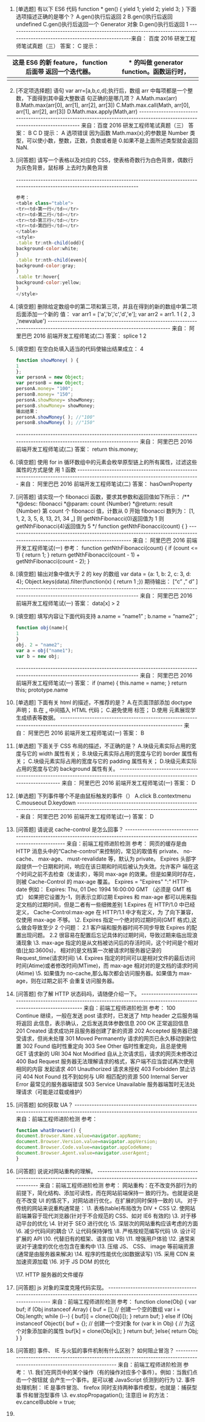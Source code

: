 1. [单选题]
   有以下 ES6 代码
   function * gen() {
   yield 1;
   yield 2;
   yield 3;
   }
   下面选项描述正确的是哪个？
   A.gen()执行后返回 2
   B.gen()执行后返回 undefined
   C.gen()执行后返回一个 Generator 对象
   D.gen()执行后返回 1
   \----------------------------------------------------------------------------------------------------------------------------来自： 百度 2016 研发工程师笔试真题（三）
   答案： C
   提示：

| 这是 ES6 的新 feature， function 后面带  返回一个迭代器。 | * 的叫做 generator function。函数运行时， |
| --------------------------------------------------------- | ----------------------------------------- |
|                                                           |                                           |




2. [不定项选择题]
   语句 var arr=[a,b,c,d];执行后，数组 arr 中每项都是一个整数，下面得到其中最大整数语
   句正确的是哪几项？
   A.Math.max(arr)
   B.Math.max(arr[0], arr[1], arr[2], arr[3])
   C.Math.max.call(Math, arr[0], arr[1], arr[2], arr[3])
   D.Math.max.apply(Math,arr)
   \----------------------------------------------------------------------------------------------------------------------------
   来自：百度 2016 研发工程师笔试真题（三）
   答案： B C D
   提示：
   A 选项错误
   因为函数 Math.max(x);的参数是 Number 类型，可以使小数，整数，正数，负数或者是
   0.如果不是上面所述类型就会返回 NaN.  

3. [问答题]
   请写一个表格以及对应的 CSS，使表格奇数行为白色背景，偶数行为灰色背景，鼠标移
   上去时为黄色背景  

   \----------------------------------------------------------------------------------------------------------------------------

   ```js
   参考：
   <table class="table">
   <tr><td>第一行</td></tr>
   <tr><td>第二行</td></tr>
   <tr><td>第三行</td></tr>
   <tr><td>第四行</td></tr>
   </table>
   <style>
   .table tr:nth-child(odd){
   background-color:white;
   }
   .table tr:nth-child(even){
   background-color:gray;
   }
   .table tr:hover{
   background-color:yellow;
   }
   </style>
   ```

4. [填空题]
   删除给定数组中的第二项和第三项，并且在得到的新的数组中第二项后面添加一个新的
   值：
   var arr1 = ['a','b','c','d','e'];
   var arr2 = arr1. 1 ( 2 , 3 ,'newvalue')
   \----------------------------------------------------------------------------------------------------------------------------
   来自： 阿里巴巴 2016 前端开发工程师笔试(二)
   答案： splice 1 2  

5. [填空题]
   在空白处填入适当的代码使输出结果成立：  4

   ```js
   function showMoney( ) {
   1
   };
   var personA = new Object;
   var personB = new Object;
   personA.money= "100";
   personB.money= "150";
   personA.showMoney= showMoney;
   personB.showMoney= showMoney;
   输出结果：
   personA.showMoney( ); //"100"
   personB.showMoney( ); //"150"
   ```


   \----------------------------------------------------------------------------------------------------------------------------
   来自： 阿里巴巴 2016 前端开发工程师笔试(二)
   答案： return this.money;  

6. [填空题]
   使用 for in 循环数组中的元素会枚举原型链上的所有属性，过滤这些属性的方式是使
   用 1 函数
   \----------------------------------------------------------------------------------------------------------------------------
   来自： 阿里巴巴 2016 前端开发工程师笔试(二)
   答案： hasOwnProperty 
   
7. [问答题]
   请实现一个 fibonacci 函数，要求其参数和返回值如下所示：
   /**
   *@desc: fibonacci
   *@param: count {Number}
   *@return: result {Number} 第 count 个 fibonacci 值，计数从 0 开始
   fibonacci 数列为： [1, 1, 2, 3, 5, 8, 13, 21, 34 „]
   则 getNthFibonacci(0)返回值为 1
   则 getNthFibonacci(4)返回值为 5
   */
   function getNthFibonacci(count) {
   }
   \----------------------------------------------------------------------------------------------------------------------------
   来自： 阿里巴巴 2016 前端开发工程师笔试(一)
   参考：
   function getNthFibonacci(count) {
   if (count <= 1) {
   return 1;
   }
   return getNthFibonacci(count - 1) + getNthFibonacci(count - 2);
   }  
   
8. [填空题]
   输出对象中值大于 2 的 key 的数组
   var data = {a: 1, b: 2, c: 3, d: 4};
   Object.keys(data).filter(function(x) { return 1 ;})
   期待输出： [“c” ,” d” ]
   \----------------------------------------------------------------------------------------------------------------------------
   来自： 阿里巴巴 2016 前端开发工程师笔试(一)
   答案： data[x] > 2  
   
9. [填空题]
   填写内容让下面代码支持 a.name = “name1” ; b.name = “name2” ;
   
   ```js
   function obj(name){
   1
   }
   obj. 2 = "name2";
   var a = obj("name1");
   var b = new obj;
   ```
   
   \----------------------------------------------------------------------------------------------------------------------------
   来自： 阿里巴巴 2016 前端开发工程师笔试(一)
   答案： if (name) { this.name = name; } return this; prototype.name  
   
10. [单选题]
    下面有关 html 的描述，不推荐的是？
    A.在页面顶部添加 doctype 声明；
    B.在 </head> „ <body> 中间插入 HTML 代码；
    C.避免使用 <font> 标签；
    D.使用 <table> 元素展现学生成绩表等数据。
    \----------------------------------------------------------------------------------------------------------------------------
    来自： 阿里巴巴 2016 前端开发工程师笔试(一)
    答案： B  
    
11. [单选题]
    下面关于 CSS 布局的描述，不正确的是？
    A.块级元素实际占用的宽度与它的 width 属性有关；
    B.块级元素实际占用的宽度与它的 border 属性有关；
    C.块级元素实际占用的宽度与它的 padding 属性有关；
    D.块级元素实际占用的宽度与它的 background 属性有关。
    \----------------------------------------------------------------------------------------------------------------------------
    来自： 阿里巴巴 2016 前端开发工程师笔试(一)
    答案： D  
    
12. [单选题]
    下列事件哪个不是由鼠标触发的事件（）
    A.click
    B.contextmenu
    C.mouseout
    D.keydown
    \----------------------------------------------------------------------------------------------------------------------------
    来自： 阿里巴巴 2016 前端开发工程师笔试(一)
    答案： D  
    
13. [问答题]
    请说说 cache-control 是怎么回事？
    \----------------------------------------------------------------------------------------------------------------------------
    来自：前端工程师进阶检测
    参考：
    网页的缓存是由 HTTP 消息头中的“Cache-control”来控制的，常见的取值有 private、
    no-cache、 max-age、 must-revalidate 等，默认为 private。
    Expires 头部字段提供一个日期和时间，响应在该日期和时间后被认为失效。允许客户
    端在这个时间之前不去检查（发请求），等同 max-age 的效果。但是如果同时存在，则被
    Cache-Control 的 max-age 覆盖。
    Expires = "Expires" ":" HTTP-date
    例如：
    Expires: Thu, 01 Dec 1994 16:00:00 GMT （必须是 GMT 格式）
    如果把它设置为-1，则表示立即过期
    Expires 和 max-age 都可以用来指定文档的过期时间，但是二者有一些细微差别
    1.Expires 在 HTTP/1.0 中已经定义， Cache-Control:max-age 在 HTTP/1.1 中才有定义，为
    了向下兼容，仅使用 max-age 不够。
    \2. Expires 指定一个绝对的过期时间(GMT 格式),这么做会导致至少 2 个问题：
    2.1 客户端和服务器时间不同步导致 Expires 的配置出现问题。
    2.2 很容易在配置后忘记具体的过期时间，导致过期来临出现浪涌现象
    \3. max-age 指定的是从文档被访问后的存活时间，这个时间是个相对值(比如:3600s)，
    相对的是文档第一次被请求时服务器记录的 Request_time(请求时间)
    \4. Expires 指定的时间可以是相对文件的最后访问时间(Atime)或者修改时间(MTime)，而
    max-age 相对对的是文档的请求时间(Atime)
    \5. 如果值为 no-cache,那么每次都会访问服务器。如果值为 max-age，则在过期之前不
    会重复访问服务器。  
    
14. [问答题]
    你了解 HTTP 状态码吗，请随便介绍一下。
    \----------------------------------------------------------------------------------------------------------------------------
    来自：前端工程师进阶检测
    参考：
    100 Continue 继续，一般在发送 post 请求时，已发送了 http header 之后服务端将返回
    此信息，表示确认，之后发送具体参数信息
    200 OK 正常返回信息
    201 Created 请求成功并且服务器创建了新的资源
    202 Accepted 服务器已接受请求，但尚未处理
    301 Moved Permanently 请求的网页已永久移动到新位置
    302 Found 临时性重定向
    303 See Other 临时性重定向，且总是使用 GET 请求新的 URI
    304 Not Modified 自从上次请求后，请求的网页未修改过
    400 Bad Request 服务器无法理解请求的格式，客户端不应当尝试再次使用相同的内容
    发起请求
    401 Unauthorized 请求未授权
    403 Forbidden 禁止访问
    404 Not Found 找不到如何与 URI 相匹配的资源
    500 Internal Server Error 最常见的服务器端错误
    503 Service Unavailable 服务器端暂时无法处理请求（可能是过载或维护）  
    
15. [问答题]
    如何获取 UA？
    \----------------------------------------------------------------------------------------------------------------------------
    来自：前端工程师进阶检测
    参考：
    
    ```js
    function whatBrowser() {
    document.Browser.Name.value=navigator.appName;
    document.Browser.Version.value=navigator.appVersion;
    document.Browser.Code.value=navigator.appCodeName;
    document.Browser.Agent.value=navigator.userAgent;
    }  
    ```
    
    
    
16. [问答题]
    说说对网站重构的理解。
    \----------------------------------------------------------------------------------------------------------------------------
    来自：前端工程师进阶检测
    参考：
    网站重构：在不改变外部行为的前提下，简化结构、添加可读性，而在网站前端保持一
    致的行为。也就是说是在不改变 UI 的情况下，对网站进行优化，在扩展的同时保持一致的
    UI。
    对于传统的网站来说重构通常是：
    \1. 表格(table)布局改为 DIV + CSS
    \2. 使网站前端兼容于现代浏览器(针对于不合规范的 CSS、如对 IE6 有效的)
    \3. 对于移动平台的优化
    \4. 针对于 SEO 进行优化
    \5. 深层次的网站重构应该考虑的方面
    \6. 减少代码间的耦合
    \7. 让代码保持弹性
    \8. 严格按规范编写代码
    \9. 设计可扩展的 API
    \10. 代替旧有的框架、语言(如 VB)
    \11. 增强用户体验
    \12. 通常来说对于速度的优化也包含在重构中
    \13. 压缩 JS、 CSS、 image 等前端资源(通常是由服务器来解决)
    \14. 程序的性能优化(如数据读写)
    \15. 采用 CDN 来加速资源加载
    \16. 对于 JS DOM 的优化  

    \17. HTTP 服务器的文件缓存  

17. [问答题]
    js 对象的深度克隆代码实现。
    \----------------------------------------------------------------------------------------------------------------------------
    来自：前端工程师进阶检测
    参考：
    function clone(Obj) {
    var buf;
    if (Obj instanceof Array) {
    buf = []; // 创建一个空的数组
    var i = Obj.length;
    while (i--) {
    buf[i] = clone(Obj[i]);
    }
    return buf;
    } else if (Obj instanceof Object){
    buf = {}; // 创建一个空对象
    for (var k in Obj) { // 为这个对象添加新的属性
    buf[k] = clone(Obj[k]);
    }
    return buf;
    }else{
    return Obj;
    }
    }  

18. [问答题]
    事件、 IE 与火狐的事件机制有什么区别？ 如何阻止冒泡？
    \----------------------------------------------------------------------------------------------------------------------------
    来自：前端工程师进阶检测
    参考：
    \1. 我们在网页中的某个操作（有的操作对应多个事件）。例如：当我们点击一个按钮就
    会产生一个事件。是可以被 JavaScript 侦测到的行为
    \2. 事件处理机制： IE 是事件冒泡、 firefox 同时支持两种事件模型，也就是：捕获型事
    件和冒泡型事件
    \3. ev.stopPropagation();
    注意旧 ie 的方法： ev.cancelBubble = true;  

19. 

